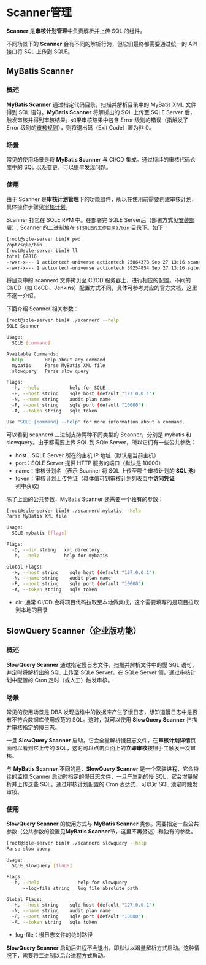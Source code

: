 # Scanner管理


**Scanner** 是**审核计划管理**中负责解析并上传 SQL 的组件。

不同场景下的 **Scanner** 会有不同的解析行为，但它们最终都需要通过统一的 API 接口将 SQL 上传到 SQLE。

## MyBatis Scanner

### 概述
**MyBatis Scanner** 通过指定代码目录，扫描并解析目录中的 MyBatis XML 文件得到 SQL 语句。**MyBatis Scanner** 将解析出的 SQL 上传至 SQLE Server 后，触发审核并得到审核结果。如果审核结果中包含 Error 级别的错误（指触发了 Error 级别的[审核规则](../3.3_template/rule_template_management.md)），则将退出码（Exit Code）置为非 0。

### 场景
常见的使用场景是将 **MyBatis Scanner** 与 CI/CD 集成。通过持续的审核代码仓库中的 SQL 以及变更，可以提早发现问题。

### 使用
由于 Scanner 是**审核计划管理**下的功能组件，所以在使用前需要创建审核计划，具体操作步骤见[审核计划](./auditplan.md)。

Scanner 打包在 SQLE RPM 中。在部署完 SQLE Server后（部署方式见[安装部署](../../2.deploy/overview.md)）, Scanner 的二进制放在 `${SQLE的工作目录}/bin` 目录下。如下：

```sh
[root@sqle-server bin]# pwd
/opt/sqle/bin
[root@sqle-server bin]# ll
total 62816
-rwxr-x--- 1 actiontech-universe actiontech 25064378 Sep 27 13:16 scannerd
-rwxr-x--- 1 actiontech-universe actiontech 39254854 Sep 27 13:16 sqled
```

将目录中的 scannerd 文件拷贝至 CI/CD 服务器上，进行相应的配置。不同的 CI/CD（如 GoCD、Jenkins）配置方式不同，具体可参考对应的官方文档，这里不逐一介绍。

下面介绍 Scanner 相关参数：

```sh
[root@sqle-server bin]# ./scannerd --help
SQLE Scanner

Usage:
  SQLE [command]

Available Commands:
  help        Help about any command
  mybatis     Parse MyBatis XML file
  slowquery   Parse slow query

Flags:
  -h, --help           help for SQLE
  -H, --host string    sqle host (default "127.0.0.1")
  -N, --name string    audit plan name
  -P, --port string    sqle port (default "10000")
  -A, --token string   sqle token

Use "SQLE [command] --help" for more information about a command.
```

可以看到 scannerd 二进制支持两种不同类型的 Scanner，分别是 mybatis 和 slowquery。由于都需要上传 SQL 到 SQle Server，所以它们有一些公共参数：
* host：SQLE Server 所在的主机 IP 地址（默认是当前主机）
* port：SQLE Server 提供 HTTP 服务的端口（默认是 10000）
* name：审核计划名（表示 Scanner 将 SQL 上传至哪个审核计划的 **SQL 池**）
* token：审核计划上传凭证（具体值可到审核计划列表页中**访问凭证**列中获取）

除了上面的公共参数，MyBatis Scanner 还需要一个独有的参数：

```sh
[root@sqle-server bin]# ./scannerd mybatis --help
Parse MyBatis XML file

Usage:
  SQLE mybatis [flags]

Flags:
  -D, --dir string   xml directory
  -h, --help         help for mybatis

Global Flags:
  -H, --host string    sqle host (default "127.0.0.1")
  -N, --name string    audit plan name
  -P, --port string    sqle port (default "10000")
  -A, --token string   sqle token
```

* dir: 通常 CI/CD 会将项目代码拉取至本地做集成，这个需要填写的是项目拉取到本地的目录

## SlowQuery Scanner（企业版功能）

### 概述

**SlowQuery Scanner** 通过指定慢日志文件，扫描并解析文件中的慢 SQL 语句，并定时将解析出的 SQL 上传至 SQLe Server。在 SQLe Server 侧，通过审核计划中配置的 Cron 定时（或人工）触发审核。

### 场景
常见的使用场景是 DBA 发现运维中的数据库产生了慢日志，想知道慢日志中是否有不符合数据库使用规范的 SQL。这时，就可以使用 **SlowQuery Scanner** 扫描并审核指定的慢日志。

一旦 **SlowQuery Scanner** 启动，它会全量解析慢日志文件，在**审核计划详情**页面可以看到它上传的 SQL，这时可以点击页面上的**立即审核**按钮手工触发一次审核。

与 **MyBatis Scanner** 不同的是，**SlowQuery Scanner** 是一个常驻进程，它会持续的监控 Scanner 启动时指定的慢日志文件，一旦产生新的慢 SQL，它会增量解析并上传这些 SQL。通过审核计划配置的 Cron 表达式，可以对 SQL 池定时触发审核。

### 使用

**SlowQuery Scanner** 的使用方式与 **MyBatis Scanner** 类似。需要指定一些公共参数（公共参数的设置见**MyBatis Scanner**节，这里不再赘述）和独有的参数。

```sh
[root@sqle-server bin]# ./scannerd slowquery --help
Parse slow query

Usage:
  SQLE slowquery [flags]

Flags:
  -h, --help              help for slowquery
      --log-file string   log file absolute path

Global Flags:
  -H, --host string    sqle host (default "127.0.0.1")
  -N, --name string    audit plan name
  -P, --port string    sqle port (default "10000")
  -A, --token string   sqle token
```

* log-file：慢日志文件的绝对路径

**SlowQuery Scanner** 启动后进程不会退出，即默认以增量解析方式启动。这种情况下，需要将二进制以后台进程方式启动。